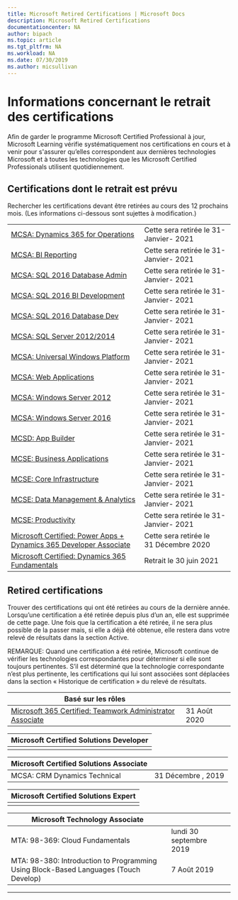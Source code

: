 ```yaml
---
title: Microsoft Retired Certifications | Microsoft Docs
description: Microsoft Retired Certifications
documentationcenter: NA
author: bipach
ms.topic: article
ms.tgt_pltfrm: NA
ms.workload: NA
ms.date: 07/30/2019
ms.author: micsullivan
---
```

# Informations concernant le retrait des certifications

Afin de garder le programme Microsoft Certified Professional à jour, Microsoft Learning vérifie systématiquement nos certifications en cours et à venir pour s'assurer qu’elles correspondent aux dernières technologies Microsoft et à toutes les technologies que les Microsoft Certified Professionals utilisent quotidiennement.

## Certifications dont le retrait est prévu

Rechercher les certifications devant être retirées au cours des 12 prochains mois. (Les informations ci-dessous sont sujettes à modification.)  

|                       |          |
| ---------------------------------------------------------------------------------- | ------------------ |
| [MCSA: Dynamics 365 for Operations](/learn/certifications/mcsa-microsoft-dynamics-365-for-operations) | Cette sera retirée le 31-Janvier- 2021 |
| [MCSA: BI Reporting](/learn/certifications/mcsa-bi-reporting) | Cette sera retirée le 31-Janvier- 2021 |
| [MCSA: SQL 2016 Database Admin](/learn/certifications/mcsa-sql2016-database-administration-certification) | Cette sera retirée le 31-Janvier- 2021 |
| [MCSA: SQL 2016 BI Development](/learn/certifications/mcsa-sql2016-business-intelligence-certification) | Cette sera retirée le 31-Janvier- 2021 |
| [MCSA: SQL 2016 Database Dev](/learn/certifications/mcsa-sql2016-database-development-certification) | Cette sera retirée le 31-Janvier- 2021 |
| [MCSA: SQL Server 2012/2014](/learn/certifications/mcsa-sql-certification) | Cette sera retirée le 31-Janvier- 2021 |
| [MCSA: Universal Windows Platform](/learn/certifications/mcsa-universal-windows-platform) | Cette sera retirée le 31-Janvier- 2021 |
| [MCSA: Web Applications](/learn/certifications/mcsa-web-applications-certification) | Cette sera retirée le 31-Janvier- 2021 |
| [MCSA: Windows Server 2012](/learn/certifications/mcsa-windows-server-certification) | Cette sera retirée le 31-Janvier- 2021 |
| [MCSA: Windows Server 2016](/learn/certifications/mcsa-windows-server-2016-certification) | Cette sera retirée le 31-Janvier- 2021 |
| [MCSD: App Builder](/learn/certifications/mcsd-app-builder-certification) | Cette sera retirée le 31-Janvier- 2021 |
| [MCSE: Business Applications](/learn/certifications/mcse-business-applications) | Cette sera retirée le 31-Janvier- 2021 |
| [MCSE: Core Infrastructure](/learn/certifications/mcse-core-infrastructure) | Cette sera retirée le 31-Janvier- 2021 |
| [MCSE: Data Management & Analytics](/learn/certifications/mcse-data-management-analytics) | Cette sera retirée le 31-Janvier- 2021 |
| [MCSE: Productivity](/learn/certifications/mcse-productivity-certification) | Cette sera retirée le 31-Janvier- 2021 |
| [Microsoft Certified: Power Apps + Dynamics 365 Developer Associate](/learn/certifications/power-apps-and-d365-developer-associate) | Cette sera retirée le 31 Décembre 2020 |
| [Microsoft Certified: Dynamics 365 Fundamentals](/learn/certifications/d365-fundamentals) | Retrait le 30 juin 2021 |

## Retired certifications

Trouver des certifications qui ont été retirées au cours de la dernière année. Lorsqu’une certification a été retirée depuis plus d’un an, elle est supprimée de cette page. Une fois que la certification a été retirée, il ne sera plus possible de la passer mais, si elle a déjà été obtenue, elle restera dans votre relevé de résultats dans la section Active.

REMARQUE: Quand une certification a été retirée, Microsoft continue de vérifier les technologies correspondantes pour déterminer si elle sont toujours pertinentes. S’il est déterminé que la technologie correspondante n’est plus pertinente, les certifications qui lui sont associées sont déplacées dans la section « Historique de certification » du relevé de résultats.

| Basé sur les rôles                                     |          |
| ---------------------------------------------------------------------------------- | ------------------ |
| [Microsoft 365 Certified: Teamwork Administrator Associate](/learn/certifications/m365-teamwork-administrator)       | 31 Août 2020 |

| Microsoft Certified Solutions Developer                      |
| ---------------------------------------------------------------------------------- |
|                                          |

| Microsoft Certified Solutions Associate                      |          |
| ---------------------------------------------------------------------------------- | ------------------ |
| MCSA: CRM Dynamics Technical                                                | 31 Décembre , 2019 |

| Microsoft Certified Solutions Expert                                               |
| ---------------------------------------------------------------------------------- |
|                                                                                    |

| Microsoft Technology Associate                           |          |
| ---------------------------------------------------------------------------------- | ------------------ |
| MTA: 98-369: Cloud Fundamentals                                               | lundi 30 septembre 2019 |
| MTA: 98-380: Introduction to Programming Using Block-Based Languages (Touch Develop)          | 7 Août 2019  |
___
